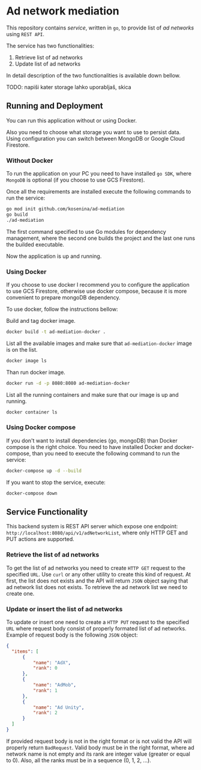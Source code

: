 # Ad network mediation

This repository contains _service_, written in `go`, to provide list of _ad networks_ using `REST API`.

The service has two functionalities:

1. Retrieve list of ad networks
2. Update list of ad networks

In detail description of the two functionalities is available down bellow.

TODO: napiši kater storage lahko uporabljaš, skica

## Running and Deployment

You can run this application without or using Docker.

Also you need to choose what storage you want to use to persist data. 
Using configuration you can switch between MongoDB or Google Cloud Firestore.

### Without Docker

To run the application on your PC you need to have installed `go SDK`, where `MongoDB` is optional (if you choose to use GCS Firestore).

Once all the requirements are installed execute the following commands to run the service:

```bash
go mod init github.com/kosenina/ad-mediation
go build
./ad-mediation
```

The first command specified to use Go modules for dependency management, where the second one builds the project and the last one runs the builded executable.

Now the application is up and running.

### Using Docker

If you choose to use docker I recommend you to configure the application to use GCS Firestore, otherwise use docker compose, because it is more convenient to prepare mongoDB dependency.

To use docker, follow the instructions bellow:

Build and tag docker image.

```bash
docker build -t ad-mediation-docker .
```

List all the available images and make sure that `ad-mediation-docker` image is on the list.

```bash
docker image ls
```

Than run docker image.

```bash
docker run -d -p 8080:8080 ad-mediation-docker
```

List all the running containers and make sure that our image is up and running.

```bash
docker container ls
```

### Using Docker compose

If you don't want to install dependencies (go, mongoDB) than Docker compose is the right choice.
You need to have installed Docker and docker-compose, than you need to execute the following command to run the service:

```bash
docker-compose up -d --build
```

If you want to stop the service, execute:

```bash
docker-compose down
```

## Service Functionality

This backend system is REST API server which expose one endpoint: `http://localhost:8080/api/v1/adNetworkList`, where only HTTP GET and PUT actions are supported.

### Retrieve the list of ad networks

To get the list of ad networks you need to create `HTTP GET` request to the specified `URL`.
Use `curl` or any other utility to create this kind of request.
At first, the list does not exists and the API will return `JSON` object saying that ad network list does not exists.
To retrieve the ad network list we need to create one.

### Update or insert the list of ad networks

To update or insert one need to create a `HTTP PUT` request to the specified `URL` where request body consist of properly formated list of ad networks.
Example of request body is the following `JSON` object:

```json
{
  "items": [
      {
          "name": "AdX",
          "rank": 0
      },
      {
          "name": "AdMob",
          "rank": 1
      },
      {
          "name": "Ad Unity",
          "rank": 2
      }
  ]
}
```

If provided request body is not in the right format or is not valid the API will properly return `BadRequest`. Valid body must be in the right format, where ad network name is not empty and its rank are integer value (greater or equal to 0). Also, all the ranks must be in a sequence (0, 1, 2, ...).
